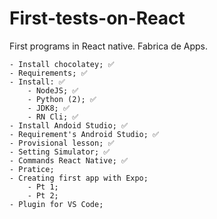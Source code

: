# First-tests-on-React
 First programs in React native. Fabrica de Apps.
 
    - Install chocolatey; ✅
    - Requirements; ✅
    - Install: ✅
        - NodeJS; ✅
        - Python (2); ✅
        - JDK8; ✅
        - RN Cli; ✅
    - Install Andoid Studio; ✅
    - Requirement's Android Studio; ✅
    - Provisional lesson; ✅
    - Setting Simulator; ✅
    - Commands React Native; ✅
    - Pratice;
    - Creating first app with Expo;
        - Pt 1;
        - Pt 2;
    - Plugin for VS Code;
